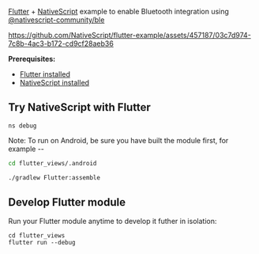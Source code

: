 [Flutter](https://flutter.dev/) + [NativeScript](https://nativescript.org/) example to enable Bluetooth integration using [@nativescript-community/ble](https://github.com/nativescript-community/ble)

https://github.com/NativeScript/flutter-example/assets/457187/03c7d974-7c8b-4ac3-b172-cd9cf28aeb36

**Prerequisites:**

- [Flutter installed](https://docs.flutter.dev/get-started/install)
- [NativeScript installed](https://beta.docs.nativescript.org/setup/)

## Try NativeScript with Flutter

```
ns debug
```

Note: To run on Android, be sure you have built the module first, for example --

```bash
cd flutter_views/.android

./gradlew Flutter:assemble
```

## Develop Flutter module

Run your Flutter module anytime to develop it futher in isolation:

```
cd flutter_views
flutter run --debug
```
